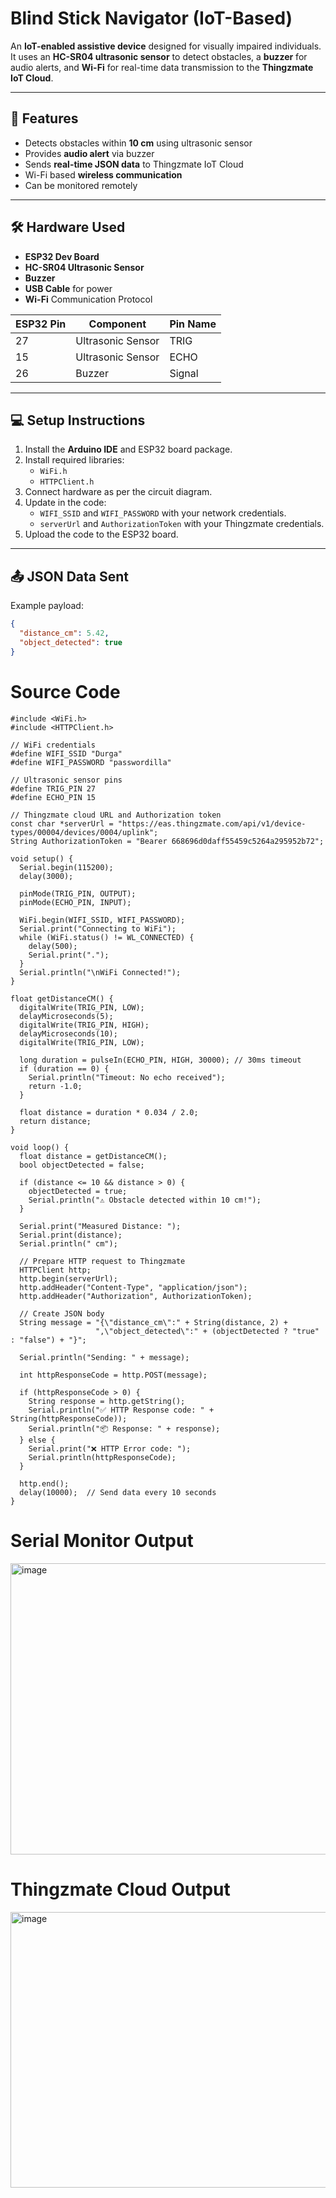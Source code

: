 
# Blind Stick Navigator (IoT-Based)

An **IoT-enabled assistive device** designed for visually impaired individuals.  
It uses an **HC-SR04 ultrasonic sensor** to detect obstacles, a **buzzer** for audio alerts, and **Wi-Fi** for real-time data transmission to the **Thingzmate IoT Cloud**.

---

## 📌 Features
- Detects obstacles within **10 cm** using ultrasonic sensor
- Provides **audio alert** via buzzer
- Sends **real-time JSON data** to Thingzmate IoT Cloud
- Wi-Fi based **wireless communication**
- Can be monitored remotely

---

## 🛠 Hardware Used
- **ESP32 Dev Board**
- **HC-SR04 Ultrasonic Sensor**
- **Buzzer**
- **USB Cable** for power
- **Wi-Fi** Communication Protocol

| ESP32 Pin | Component         | Pin Name |
|-----------|-------------------|----------|
| 27        | Ultrasonic Sensor | TRIG     |
| 15        | Ultrasonic Sensor | ECHO     |
| 26        | Buzzer            | Signal   |

---

## 💻 Setup Instructions

1. Install the **Arduino IDE** and ESP32 board package.
2. Install required libraries:
   - `WiFi.h`
   - `HTTPClient.h`
3. Connect hardware as per the circuit diagram.
4. Update in the code:
   - `WIFI_SSID` and `WIFI_PASSWORD` with your network credentials.
   - `serverUrl` and `AuthorizationToken` with your Thingzmate credentials.
5. Upload the code to the ESP32 board.

---

## 📤 JSON Data Sent
Example payload:
```json
{
  "distance_cm": 5.42,
  "object_detected": true
}

```
# Source Code

```
#include <WiFi.h>
#include <HTTPClient.h>

// WiFi credentials
#define WIFI_SSID "Durga"
#define WIFI_PASSWORD "passwordilla"

// Ultrasonic sensor pins
#define TRIG_PIN 27
#define ECHO_PIN 15

// Thingzmate cloud URL and Authorization token
const char *serverUrl = "https://eas.thingzmate.com/api/v1/device-types/00004/devices/0004/uplink";
String AuthorizationToken = "Bearer 668696d0daff55459c5264a295952b72";

void setup() {
  Serial.begin(115200);
  delay(3000);

  pinMode(TRIG_PIN, OUTPUT);
  pinMode(ECHO_PIN, INPUT);

  WiFi.begin(WIFI_SSID, WIFI_PASSWORD);
  Serial.print("Connecting to WiFi");
  while (WiFi.status() != WL_CONNECTED) {
    delay(500);
    Serial.print(".");
  }
  Serial.println("\nWiFi Connected!");
}

float getDistanceCM() {
  digitalWrite(TRIG_PIN, LOW);
  delayMicroseconds(5);
  digitalWrite(TRIG_PIN, HIGH);
  delayMicroseconds(10);
  digitalWrite(TRIG_PIN, LOW);

  long duration = pulseIn(ECHO_PIN, HIGH, 30000); // 30ms timeout
  if (duration == 0) {
    Serial.println("Timeout: No echo received");
    return -1.0;
  }

  float distance = duration * 0.034 / 2.0;
  return distance;
}

void loop() {
  float distance = getDistanceCM();
  bool objectDetected = false;

  if (distance <= 10 && distance > 0) {
    objectDetected = true;
    Serial.println("⚠️ Obstacle detected within 10 cm!");
  }

  Serial.print("Measured Distance: ");
  Serial.print(distance);
  Serial.println(" cm");

  // Prepare HTTP request to Thingzmate
  HTTPClient http;
  http.begin(serverUrl);
  http.addHeader("Content-Type", "application/json");
  http.addHeader("Authorization", AuthorizationToken);

  // Create JSON body
  String message = "{\"distance_cm\":" + String(distance, 2) + 
                   ",\"object_detected\":" + (objectDetected ? "true" : "false") + "}";

  Serial.println("Sending: " + message);

  int httpResponseCode = http.POST(message);

  if (httpResponseCode > 0) {
    String response = http.getString();
    Serial.println("✅ HTTP Response code: " + String(httpResponseCode));
    Serial.println("📦 Response: " + response);
  } else {
    Serial.print("❌ HTTP Error code: ");
    Serial.println(httpResponseCode);
  }

  http.end();
  delay(10000);  // Send data every 10 seconds
}

```
# Serial Monitor Output
<img width="583" height="466" alt="image" src="https://github.com/user-attachments/assets/ed4c7cef-c501-446f-a5f9-b72468a08e1b" />

# Thingzmate Cloud Output

<img width="999" height="441" alt="image" src="https://github.com/user-attachments/assets/cdaa4775-6243-4370-b4cf-20e30efe9e1a" />



